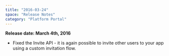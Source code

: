 ```yaml
---
title: "2016-03-24"
space: "Release Notes"
category: "Platform Portal"
---
```


**Release date: March 4th, 2016**

*   Fixed the Invite API - it is again possible to invite other users to your app using a custom invitation flow.